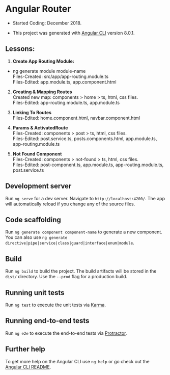 # Angular Router

- Started Coding: December 2018.

- This project was generated with [Angular CLI](https://github.com/angular/angular-cli) version 8.0.1.

## Lessons:

1. <b>Create App Routing Module:</b> <br>
- ng generate module module-name <br>
Files-Created: src/app/app-routing.module.ts <br>
Files-Edited: app.module.ts, app.component.html

2. <b>Creating & Mapping Routes</b> <br>
Created new map: components > home > ts, html, css files. <br>
Files-Edited: app-routing.module.ts, app.module.ts

3. <b>Linking To Routes</b> <br>
Files-Edited: home.component.html, navbar.component.html

4. <b>Params & ActivatedRoute</b> <br>
Files-Created: components > post > ts, html, css files. <br>
Files-Edited: post.service.ts, posts.components.html, app.module.ts, app-routing.module.ts 

5. <b>Not Found Component</b> <br>
Files-Created: components > not-found > ts, html, css files. <br>
Files-Edited: post-component.ts, app.module.ts, app-routing.module.ts, post.service.ts 

## Development server

Run `ng serve` for a dev server. Navigate to `http://localhost:4200/`. The app will automatically reload if you change any of the source files.

## Code scaffolding

Run `ng generate component component-name` to generate a new component. You can also use `ng generate directive|pipe|service|class|guard|interface|enum|module`.

## Build

Run `ng build` to build the project. The build artifacts will be stored in the `dist/` directory. Use the `--prod` flag for a production build.

## Running unit tests

Run `ng test` to execute the unit tests via [Karma](https://karma-runner.github.io).

## Running end-to-end tests

Run `ng e2e` to execute the end-to-end tests via [Protractor](http://www.protractortest.org/).

## Further help

To get more help on the Angular CLI use `ng help` or go check out the [Angular CLI README](https://github.com/angular/angular-cli/blob/master/README.md).
